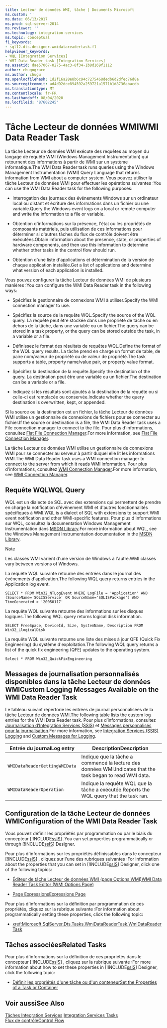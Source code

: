 ```yaml
---
title: Lecteur de données WMI, tâche | Documents Microsoft
ms.custom: ''
ms.date: 06/13/2017
ms.prod: sql-server-2014
ms.reviewer: ''
ms.technology: integration-services
ms.topic: conceptual
f1_keywords:
- sql12.dts.designer.wmidatareadertask.f1
helpviewer_keywords:
- WQL [Integration Services]
- WMI Data Reader task [Integration Services]
ms.assetid: dae57067-0275-4ac3-8f34-1b9d169f1112
author: chugugrace
ms.author: chugu
ms.openlocfilehash: 1d2f16a28e8b6c94c7275468dedb6d2dfec76d8a
ms.sourcegitcommit: ad4d92dce894592a259721a1571b1d8736abacdb
ms.translationtype: MT
ms.contentlocale: fr-FR
ms.lasthandoff: 08/04/2020
ms.locfileid: "87602245"
---
```

# <a name="wmi-data-reader-task"></a><span data-ttu-id="8835c-102">Tâche Lecteur de données WMI</span><span class="sxs-lookup"><span data-stu-id="8835c-102">WMI Data Reader Task</span></span>
  <span data-ttu-id="8835c-103">La tâche Lecteur de données WMI exécute des requêtes au moyen du langage de requête WMI (Windows Management Instrumentation) qui retournent des informations à partir de WMI sur un système informatique.</span><span class="sxs-lookup"><span data-stu-id="8835c-103">The WMI Data Reader task runs queries using the Windows Management Instrumentation (WMI) Query Language that returns information from WMI about a computer system.</span></span> <span data-ttu-id="8835c-104">Vous pouvez utiliser la tâche Lecteur de données WMI pour effectuer les opérations suivantes :</span><span class="sxs-lookup"><span data-stu-id="8835c-104">You can use the WMI Data Reader task for the following purposes:</span></span>  
  
-   <span data-ttu-id="8835c-105">Interrogation des journaux des événements Windows sur un ordinateur local ou distant et écriture des informations dans un fichier ou une variable.</span><span class="sxs-lookup"><span data-stu-id="8835c-105">Query the Windows event logs on a local or remote computer and write the information to a file or variable.</span></span>  
  
-   <span data-ttu-id="8835c-106">Obtention d'informations sur la présence, l'état ou les propriétés de composants matériels, puis utilisation de ces informations pour déterminer si d'autres tâches du flux de contrôle doivent être exécutées.</span><span class="sxs-lookup"><span data-stu-id="8835c-106">Obtain information about the presence, state, or properties of hardware components, and then use this information to determine whether other tasks in the control flow should run.</span></span>  
  
-   <span data-ttu-id="8835c-107">Obtention d'une liste d'applications et détermination de la version de chaque application installée.</span><span class="sxs-lookup"><span data-stu-id="8835c-107">Get a list of applications and determine what version of each application is installed.</span></span>  
  
 <span data-ttu-id="8835c-108">Vous pouvez configurer la tâche Lecteur de données WMI de plusieurs manières :</span><span class="sxs-lookup"><span data-stu-id="8835c-108">You can configure the WMI Data Reader task in the following ways:</span></span>  
  
-   <span data-ttu-id="8835c-109">Spécifiez le gestionnaire de connexions WMI à utiliser.</span><span class="sxs-lookup"><span data-stu-id="8835c-109">Specify the WMI connection manager to use.</span></span>  
  
-   <span data-ttu-id="8835c-110">Spécifiez la source de la requête WQL.</span><span class="sxs-lookup"><span data-stu-id="8835c-110">Specify the source of the WQL query.</span></span> <span data-ttu-id="8835c-111">La requête peut être stockée dans une propriété de tâche ou en dehors de la tâche, dans une variable ou un fichier.</span><span class="sxs-lookup"><span data-stu-id="8835c-111">The query can be stored in a task property, or the query can be stored outside the task, in a variable or a file.</span></span>  
  
-   <span data-ttu-id="8835c-112">Définissez le format des résultats de requêtes WQL.</span><span class="sxs-lookup"><span data-stu-id="8835c-112">Define the format of the WQL query results.</span></span> <span data-ttu-id="8835c-113">La tâche prend en charge un format de table, de paire nom/valeur de propriété ou de valeur de propriété.</span><span class="sxs-lookup"><span data-stu-id="8835c-113">The task supports a table, property name/value pair, or property value format.</span></span>  
  
-   <span data-ttu-id="8835c-114">Spécifiez la destination de la requête.</span><span class="sxs-lookup"><span data-stu-id="8835c-114">Specify the destination of the query.</span></span> <span data-ttu-id="8835c-115">La destination peut être une variable ou un fichier.</span><span class="sxs-lookup"><span data-stu-id="8835c-115">The destination can be a variable or a file.</span></span>  
  
-   <span data-ttu-id="8835c-116">Indiquez si les résultats sont ajoutés à la destination de la requête ou si celle-ci est remplacée ou conservée.</span><span class="sxs-lookup"><span data-stu-id="8835c-116">Indicate whether the query destination is overwritten, kept, or appended.</span></span>  
  
 <span data-ttu-id="8835c-117">Si la source ou la destination est un fichier, la tâche Lecteur de données WMI utilise un gestionnaire de connexions de fichiers pour se connecter au fichier.</span><span class="sxs-lookup"><span data-stu-id="8835c-117">If the source or destination is a file, the WMI Data Reader task uses a File connection manager to connect to the file.</span></span> <span data-ttu-id="8835c-118">Pour plus d'informations, consultez [Flat File Connection Manager](../connection-manager/file-connection-manager.md).</span><span class="sxs-lookup"><span data-stu-id="8835c-118">For more information, see [Flat File Connection Manager](../connection-manager/file-connection-manager.md).</span></span>  
  
 <span data-ttu-id="8835c-119">La tâche Lecteur de données WMI utilise un gestionnaire de connexions WMI pour se connecter au serveur à partir duquel elle lit les informations WMI.</span><span class="sxs-lookup"><span data-stu-id="8835c-119">The WMI Data Reader task uses a WMI connection manager to connect to the server from which it reads WMI information.</span></span> <span data-ttu-id="8835c-120">Pour plus d'informations, consultez [WMI Connection Manager](../connection-manager/wmi-connection-manager.md).</span><span class="sxs-lookup"><span data-stu-id="8835c-120">For more information, see [WMI Connection Manager](../connection-manager/wmi-connection-manager.md).</span></span>  
  
## <a name="wql-query"></a><span data-ttu-id="8835c-121">Requête WQL</span><span class="sxs-lookup"><span data-stu-id="8835c-121">WQL Query</span></span>  
 <span data-ttu-id="8835c-122">WQL est un dialecte de SQL avec des extensions qui permettent de prendre en charge la notification d'événement WMI et d'autres fonctionnalités spécifiques à WMI.</span><span class="sxs-lookup"><span data-stu-id="8835c-122">WQL is a dialect of SQL with extensions to support WMI event notification and other WMI-specific features.</span></span> <span data-ttu-id="8835c-123">Pour plus d'informations sur WQL, consultez la documentation Windows Management Instrumentation dans [MSDN Library](https://go.microsoft.com/fwlink/?linkid=7022).</span><span class="sxs-lookup"><span data-stu-id="8835c-123">For more information about WQL, see the Windows Management Instrumentation documentation in the [MSDN Library](https://go.microsoft.com/fwlink/?linkid=7022).</span></span>  
  
> [!NOTE]  
>  <span data-ttu-id="8835c-124">Les classes WMI varient d'une version de Windows à l'autre.</span><span class="sxs-lookup"><span data-stu-id="8835c-124">WMI classes vary between versions of Windows.</span></span>  
  
 <span data-ttu-id="8835c-125">La requête WQL suivante retourne des entrées dans le journal des événements d'application.</span><span class="sxs-lookup"><span data-stu-id="8835c-125">The following WQL query returns entries in the Application log event.</span></span>  
  
```  
SELECT * FROM Win32_NTLogEvent WHERE LogFile = 'Application' AND (SourceName='SQLISService' OR SourceName='SQLISPackage') AND TimeGenerated > '20050117'  
```  
  
 <span data-ttu-id="8835c-126">La requête WQL suivante retourne des informations sur les disques logiques.</span><span class="sxs-lookup"><span data-stu-id="8835c-126">The following WQL query returns logical disk information.</span></span>  
  
```  
SELECT FreeSpace, DeviceId, Size, SystemName, Description FROM Win32_LlogicalDisk  
```  
  
 <span data-ttu-id="8835c-127">La requête WQL suivante retourne une liste des mises à jour QFE (Quick Fix Engineering) du système d'exploitation.</span><span class="sxs-lookup"><span data-stu-id="8835c-127">The following WQL query returns a list of the quick fix engineering (QFE) updates to the operating system.</span></span>  
  
```  
Select * FROM Win32_QuickFixEngineering  
```  
  
## <a name="custom-logging-messages-available-on-the-wmi-data-reader-task"></a><span data-ttu-id="8835c-128">Messages de journalisation personnalisés disponibles dans la tâche Lecteur de données WMI</span><span class="sxs-lookup"><span data-stu-id="8835c-128">Custom Logging Messages Available on the WMI Data Reader Task</span></span>  
 <span data-ttu-id="8835c-129">Le tableau suivant répertorie les entrées de journal personnalisées de la tâche Lecteur de données WMI.</span><span class="sxs-lookup"><span data-stu-id="8835c-129">The following table lists the custom log entries for the WMI Data Reader task.</span></span> <span data-ttu-id="8835c-130">Pour plus d’informations, consultez [Journalisation d’Integration Services &#40;SSIS&#41;](../performance/integration-services-ssis-logging.md) et [Messages personnalisés pour la journalisation](../custom-messages-for-logging.md).</span><span class="sxs-lookup"><span data-stu-id="8835c-130">For more information, see [Integration Services &#40;SSIS&#41; Logging](../performance/integration-services-ssis-logging.md) and [Custom Messages for Logging](../custom-messages-for-logging.md).</span></span>  
  
|<span data-ttu-id="8835c-131">Entrée du journal</span><span class="sxs-lookup"><span data-stu-id="8835c-131">Log entry</span></span>|<span data-ttu-id="8835c-132">Description</span><span class="sxs-lookup"><span data-stu-id="8835c-132">Description</span></span>|  
|---------------|-----------------|  
|`WMIDataReaderGettingWMIData`|<span data-ttu-id="8835c-133">Indique que la tâche a commencé la lecture des données WMI.</span><span class="sxs-lookup"><span data-stu-id="8835c-133">Indicates that the task began to read WMI data.</span></span>|  
|`WMIDataReaderOperation`|<span data-ttu-id="8835c-134">Indique la requête WQL que la tâche a exécutée.</span><span class="sxs-lookup"><span data-stu-id="8835c-134">Reports the WQL query that the task ran.</span></span>|  
  
## <a name="configuration-of-the-wmi-data-reader-task"></a><span data-ttu-id="8835c-135">Configuration de la tâche Lecteur de données WMI</span><span class="sxs-lookup"><span data-stu-id="8835c-135">Configuration of the WMI Data Reader Task</span></span>  
 <span data-ttu-id="8835c-136">Vous pouvez définir les propriétés par programmation ou par le biais du concepteur [!INCLUDE[ssIS](../../includes/ssis-md.md)] .</span><span class="sxs-lookup"><span data-stu-id="8835c-136">You can set properties programmatically or through [!INCLUDE[ssIS](../../includes/ssis-md.md)] Designer.</span></span>  
  
 <span data-ttu-id="8835c-137">Pour plus d'informations sur les propriétés définissables dans le concepteur [!INCLUDE[ssIS](../../includes/ssis-md.md)] , cliquez sur l'une des rubriques suivantes :</span><span class="sxs-lookup"><span data-stu-id="8835c-137">For information about the properties that you can set in [!INCLUDE[ssIS](../../includes/ssis-md.md)] Designer, click one of the following topics:</span></span>  
  
-   [<span data-ttu-id="8835c-138">Éditeur de tâche Lecteur de données WMI &#40;page Options WMI&#41;</span><span class="sxs-lookup"><span data-stu-id="8835c-138">WMI Data Reader Task Editor &#40;WMI Options Page&#41;</span></span>](../wmi-data-reader-task-editor-wmi-options-page.md)  
  
-   [<span data-ttu-id="8835c-139">Page Expressions</span><span class="sxs-lookup"><span data-stu-id="8835c-139">Expressions Page</span></span>](../expressions/expressions-page.md)  
  
 <span data-ttu-id="8835c-140">Pour plus d'informations sur la définition par programmation de ces propriétés, cliquez sur la rubrique suivante :</span><span class="sxs-lookup"><span data-stu-id="8835c-140">For information about programmatically setting these properties, click the following topic:</span></span>  
  
-   <xref:Microsoft.SqlServer.Dts.Tasks.WmiDataReaderTask.WmiDataReaderTask>  
  
## <a name="related-tasks"></a><span data-ttu-id="8835c-141">Tâches associées</span><span class="sxs-lookup"><span data-stu-id="8835c-141">Related Tasks</span></span>  
 <span data-ttu-id="8835c-142">Pour plus d'informations sur la définition de ces propriétés dans le concepteur [!INCLUDE[ssIS](../../includes/ssis-md.md)] , cliquez sur la rubrique suivante :</span><span class="sxs-lookup"><span data-stu-id="8835c-142">For more information about how to set these properties in [!INCLUDE[ssIS](../../includes/ssis-md.md)] Designer, click the following topic:</span></span>  
  
-   [<span data-ttu-id="8835c-143">Définir les propriétés d'une tâche ou d'un conteneur</span><span class="sxs-lookup"><span data-stu-id="8835c-143">Set the Properties of a Task or Container</span></span>](../set-the-properties-of-a-task-or-container.md)  
  
## <a name="see-also"></a><span data-ttu-id="8835c-144">Voir aussi</span><span class="sxs-lookup"><span data-stu-id="8835c-144">See Also</span></span>  
 <span data-ttu-id="8835c-145">[Tâches Integration Services](integration-services-tasks.md) </span><span class="sxs-lookup"><span data-stu-id="8835c-145">[Integration Services Tasks](integration-services-tasks.md) </span></span>  
 [<span data-ttu-id="8835c-146">Flux de contrôle</span><span class="sxs-lookup"><span data-stu-id="8835c-146">Control Flow</span></span>](control-flow.md)  
  
  
